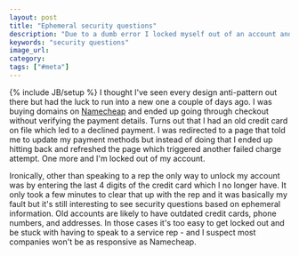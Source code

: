 ```yaml
---
layout: post
title: "Ephemeral security questions"
description: "Due to a dumb error I locked myself out of an account and the only way back in was by entering the last 4 digits of an old credit card."
keywords: "security questions"
image_url:
category:
tags: ["#meta"]
---
```

{% include JB/setup %}
I thought I've seen every design anti-pattern out there but had the luck to run into a new one a couple of days ago. I was buying domains on <a href="http://neamcheap" target="_blank">Namecheap</a> and ended up going through checkout without verifying the payment details. Turns out that I had an old credit card on file which led to a declined payment. I was redirected to a page that told me to update my payment methods but instead of doing that I ended up hitting back and refreshed the page which triggered another failed charge attempt. One more and I'm locked out of my account.

Ironically, other than speaking to a rep the only way to unlock my account was by entering the last 4 digits of the credit card which I no longer have. It only took a few minutes to clear that up with the rep and it was basically my  fault but it's still interesting to see security questions based on ephemeral information. Old accounts are likely to have outdated credit cards, phone numbers, and addresses. In those cases it's too easy to get locked out and be stuck with having to speak to a service rep - and I suspect most companies won't be as responsive as Namecheap.